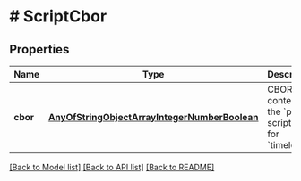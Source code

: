 # # ScriptCbor

## Properties

Name | Type | Description | Notes
------------ | ------------- | ------------- | -------------
**cbor** | [**AnyOfStringObjectArrayIntegerNumberBoolean**](AnyOfStringObjectArrayIntegerNumberBoolean.md) | CBOR contents of the &#x60;plutus&#x60; script, null for &#x60;timelocks&#x60; |

[[Back to Model list]](../../README.md#models) [[Back to API list]](../../README.md#endpoints) [[Back to README]](../../README.md)
